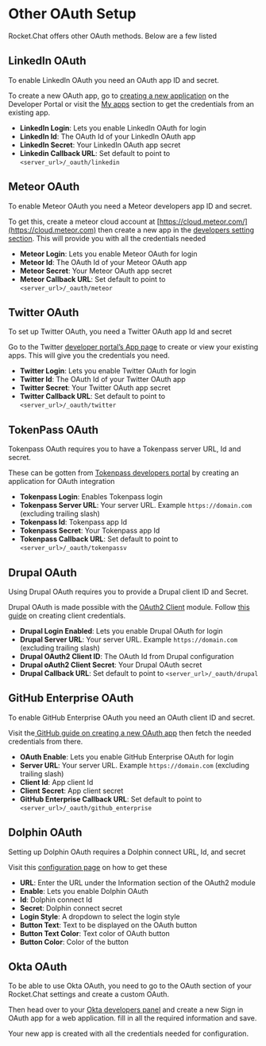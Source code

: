 # Other OAuth Setup

Rocket.Chat offers other OAuth methods. Below are a few listed

## LinkedIn OAuth

To enable LinkedIn OAuth you need an OAuth app ID and secret.

To create a new OAuth app, go to [creating a new application](https://www.linkedin.com/developers/) on the Developer Portal or visit the [My apps](https://www.linkedin.com/developers/apps) section to get the credentials from an existing app.

* **LinkedIn Login**: Lets you enable LinkedIn OAuth for login
* **LinkedIn Id**: The OAuth Id of your LinkedIn OAuth app
* **LinkedIn Secret**: Your LinkedIn OAuth app secret
* **Linkedin Callback URL**: Set default to point to `<server_url>/_oauth/linkedin`

## Meteor OAuth

To enable Meteor OAuth you need a Meteor developers app ID and secret.

To get this, create a meteor cloud account at [https://cloud.meteor.com/](https://cloud.meteor.com) then create a new app in the [developers setting section](https://cloud.meteor.com/settings). This will provide you with all the credentials needed

* **Meteor Login**: Lets you enable Meteor OAuth for login
* **Meteor Id**: The OAuth Id of your Meteor OAuth app
* **Meteor Secret**: Your Meteor OAuth app secret
* **Meteor Callback URL**: Set default to point to `<server_url>/_oauth/meteor`

## Twitter OAuth

To set up Twitter OAuth, you need a Twitter OAuth app Id and secret

Go to the Twitter [developer portal’s App page](https://developer.twitter.com/en/portal/projects-and-apps) to create or view your existing apps. This will give you the credentials you need.

* **Twitter Login**: Lets you enable Twitter OAuth for login
* **Twitter Id**: The OAuth Id of your Twitter OAuth app
* **Twitter Secret**: Your Twitter OAuth app secret
* **Twitter Callback URL**: Set default to point to `<server_url>/_oauth/twitter`

## TokenPass OAuth

Tokenpass OAuth requires you to have a Tokenpass server URL, Id and secret.

These can be gotten from [Tokenpass developers portal](https://tokenpass.tokenly.com/auth/apps) by creating an application for OAuth integration

* **Tokenpass Login**: Enables Tokenpass login
* **Tokenpass Server URL**: Your server URL. Example `https://domain.com` (excluding trailing slash)
* **Tokenpass Id**: Tokenpass app Id
* **Tokenpass Secret**: Your Tokenpass app Id
* **Tokenpass Callback URL**: Set default to point to `<server_url>/_oauth/tokenpassv`

## Drupal OAuth

Using Drupal OAuth requires you to provide a Drupal client ID and Secret.

Drupal OAuth is made possible with the [OAuth2 Client](https://www.drupal.org/project/oauth2\_client) module. Follow [this guide](https://www.drupal.org/docs/contributed-modules/oauth2-client/oauth2-client-8x-3x) on creating client credentials.

* **Drupal Login Enabled**: Lets you enable Drupal OAuth for login
* **Drupal Server URL**: Your server URL. Example `https://domain.com` (excluding trailing slash)
* **Drupal OAuth2 Client ID**: The OAuth Id from Drupal configuration
* **Drupal oAuth2 Client Secret**: Your Drupal OAuth secret
* **Drupal Callback URL**: Set default to point to `<server_url>/_oauth/drupal`

## GitHub Enterprise OAuth

To enable GitHub Enterprise OAuth you need an OAuth client ID and secret.

Visit the[ GitHub guide on creating a new OAuth app](https://docs.github.com/en/developers/apps/building-oauth-apps/creating-an-oauth-app) then fetch the needed credentials from there.

* **OAuth Enable**: Lets you enable GitHub Enterprise OAuth for login
* **Server URL**: Your server URL. Example `https://domain.com` (excluding trailing slash)
* **Client Id**: App client Id
* **Client Secret**: App client secret
* **GitHub Enterprise Callback URL**: Set default to point to `<server_url>/_oauth/github_enterprise`

## Dolphin OAuth

Setting up Dolphin OAuth requires a Dolphin connect URL, Id, and secret

Visit this [configuration page](https://github.com/boonex/dolphin.pro/wiki/Dolphin-Connect-Setup-for-ChatPlus) on how to get these

* **URL**: Enter the URL under the Information section of the OAuth2 module
* **Enable**: Lets you enable Dolphin OAuth
* **Id**: Dolphin connect Id
* **Secret**: Dolphin connect secret
* **Login Style**: A dropdown to select the login style
* **Button Text**: Text to be displayed on the OAuth button
* **Button Text Color**: Text color of OAuth button
* **Button Color**: Color of the button

## Okta OAuth

To be able to use Okta OAuth, you need to go to the OAuth section of your Rocket.Chat settings and create a custom OAuth.

Then head over to your [Okta developers panel](https://developer.okta.com) and create a new Sign in OAuth app for a web application. fill in all the required information and save.

Your new app is created with all the credentials needed for configuration.
